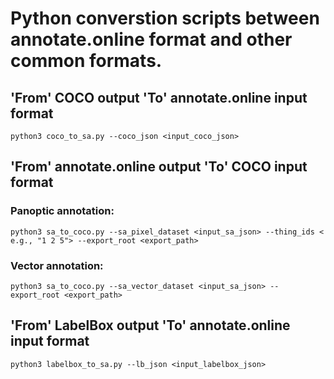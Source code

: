 # Python converstion scripts between annotate.online format and other common formats.


## 'From' COCO output 'To' annotate.online input format

    python3 coco_to_sa.py --coco_json <input_coco_json>

## 'From' annotate.online output 'To' COCO input format

### Panoptic annotation:

    python3 sa_to_coco.py --sa_pixel_dataset <input_sa_json> --thing_ids < e.g., "1 2 5"> --export_root <export_path>

### Vector annotation:

    python3 sa_to_coco.py --sa_vector_dataset <input_sa_json> --export_root <export_path>

## 'From' LabelBox output 'To' annotate.online input format

    python3 labelbox_to_sa.py --lb_json <input_labelbox_json>

